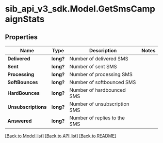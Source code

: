 # sib_api_v3_sdk.Model.GetSmsCampaignStats
## Properties

Name | Type | Description | Notes
------------ | ------------- | ------------- | -------------
**Delivered** | **long?** | Number of delivered SMS | 
**Sent** | **long?** | Number of sent SMS | 
**Processing** | **long?** | Number of processing SMS | 
**SoftBounces** | **long?** | Number of softbounced SMS | 
**HardBounces** | **long?** | Number of hardbounced SMS | 
**Unsubscriptions** | **long?** | Number of unsubscription SMS | 
**Answered** | **long?** | Number of replies to the SMS | 

[[Back to Model list]](../README.md#documentation-for-models) [[Back to API list]](../README.md#documentation-for-api-endpoints) [[Back to README]](../README.md)


